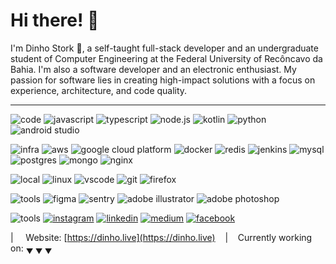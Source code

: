 # Hi there! 👋

I'm Dinho Stork 🦅, a self-taught full-stack developer and an undergraduate student of Computer Engineering at the Federal University of Recôncavo da Bahia. I'm also a software developer and an electronic enthusiast. My passion for software lies in creating high-impact solutions with a focus on experience, architecture, and code quality.

---

![code](https://img.shields.io/static/v1?label=&message=code:&color=555&style=flat-square) ![javascript](https://img.shields.io/static/v1?logo=javascript&label=&message=javascript&color=111&logoColor=AAA&style=flat-square) ![typescript](https://img.shields.io/static/v1?logo=typescript&label=&message=typescript&color=111&logoColor=AAA&style=flat-square) ![node.js](https://img.shields.io/static/v1?logo=node.js&label=&message=node.js&color=111&logoColor=AAA&style=flat-square) ![kotlin](https://img.shields.io/static/v1?logo=kotlin&label=&message=kotlin&color=111&logoColor=AAA&style=flat-square) ![python](https://img.shields.io/static/v1?logo=python&label=&message=python&color=111&logoColor=AAA&style=flat-square) ![android studio](https://img.shields.io/static/v1?logo=android-studio&label=&message=android%20studio&color=111&logoColor=AAA&style=flat-square)

![infra](https://img.shields.io/static/v1?label=&message=infra:&color=555&style=flat-square) ![aws](https://img.shields.io/static/v1?logo=amazon-aws&label=&message=AWS&color=111&logoColor=AAA&style=flat-square) ![google cloud platform](https://img.shields.io/static/v1?logo=google-cloud&label=&message=Google%20Cloud%20Platform&color=111&logoColor=AAA&style=flat-square) ![docker](https://img.shields.io/static/v1?logo=docker&label=&message=Docker&color=111&logoColor=AAA&style=flat-square) ![redis](https://img.shields.io/static/v1?logo=redis&label=&message=Redis&color=111&logoColor=AAA&style=flat-square) ![jenkins](https://img.shields.io/static/v1?logo=jenkins&label=&message=Jenkins&color=111&logoColor=AAA&style=flat-square) ![mysql](https://img.shields.io/static/v1?logo=mysql&label=&message=MySQL&color=111&logoColor=AAA&style=flat-square) ![postgres](https://img.shields.io/static/v1?logo=postgresql&label=&message=PostgreSQL&color=111&logoColor=AAA&style=flat-square) ![mongo](https://img.shields.io/static/v1?logo=mongodb&label=&message=MongoDB&color=111&logoColor=AAA&style=flat-square) ![nginx](https://img.shields.io/static/v1?logo=nginx&label=&message=NGINX&color=111&logoColor=AAA&style=flat-square)

![local](https://img.shields.io/static/v1?label=&message=local:&color=555&style=flat-square) ![linux](https://img.shields.io/static/v1?logo=linux&label=&message=Linux&color=111&logoColor=AAA&style=flat-square) ![vscode](https://img.shields.io/static/v1?logo=visual-studio-code&label=&message=VS%20Code&color=111&logoColor=AAA&style=flat-square) ![git](https://img.shields.io/static/v1?logo=git&label=&message=Git&color=111&logoColor=AAA&style=flat-square) ![firefox](https://img.shields.io/static/v1?logo=firefox-browser&label=&message=Firefox&color=111&logoColor=AAA&style=flat-square)

![tools](https://img.shields.io/static/v1?label=&message=tools:&color=555&style=flat-square) ![figma](https://img.shields.io/static/v1?logo=figma&label=&message=figma&color=111&logoColor=AAA&style=flat-square) ![sentry](https://img.shields.io/static/v1?logo=sentry&label=&message=sentry&color=111&logoColor=AAA&style=flat-square) ![adobe illustrator](https://img.shields.io/static/v1?logo=adobe-illustrator&label=&message=illustrator&color=111&logoColor=AAA&style=flat-square) ![adobe photoshop](https://img.shields.io/static/v1?logo=adobe-photoshop&label=&message=photoshop&color=111&logoColor=AAA&style=flat-square)



![tools](https://img.shields.io/static/v1?label=&message=socials:&color=555&style=flat-square) [![instagram](https://img.shields.io/static/v1?logo=instagram&label=&message=instagram&color=111&logoColor=AAA&style=flat-square)][instagram] [![linkedin](https://img.shields.io/static/v1?logo=linkedin&label=&message=linkedin&color=111&logoColor=AAA&style=flat-square)][linkedin] [![medium](https://img.shields.io/static/v1?logo=medium&label=&message=medium&color=111&logoColor=AAA&style=flat-square)][medium] [![facebook](https://img.shields.io/static/v1?logo=facebook&label=&message=facebook&color=111&logoColor=AAA&style=flat-square)][facebook]

[instagram]: https://www.instagram.com/dinhostork/
[linkedin]: https://www.linkedin.com/in/dinhostork/
[medium]: https://medium.com/@dinhostork
[facebook]: https://www.facebook.com/dinhostork/
| &nbsp;&nbsp;&nbsp; Website: [https://dinho.live](https://dinho.live) &nbsp;&nbsp;&nbsp;|&nbsp;&nbsp;&nbsp; Currently working on: <sub>&#9660; &#9660; &#9660;</sub>
